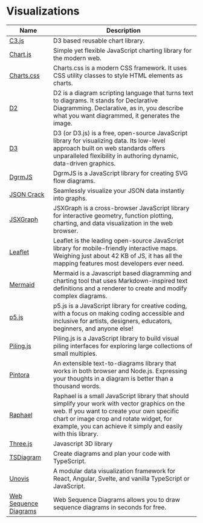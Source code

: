 # Visualizations

| Name | Description |
| --- | --- |
| [C3.js](https://c3js.org/) | D3 based reusable chart library. |
| [Chart.js](https://www.chartjs.org/) | Simple yet flexible JavaScript charting library for the modern web. |
| [Charts.css](https://chartscss.org/) | Charts.css is a modern CSS framework. It uses CSS utility classes to style HTML elements as charts. |
| [D2](https://d2lang.com/) | D2 is a diagram scripting language that turns text to diagrams. It stands for Declarative Diagramming. Declarative, as in, you describe what you want diagrammed, it generates the image. |
| [D3](https://d3js.org/) | D3 (or D3.js) is a free, open-source JavaScript library for visualizing data. Its low-level approach built on web standards offers unparalleled flexibility in authoring dynamic, data-driven graphics. |
| [DgrmJS](https://app.dgrm.net/) | DgrmJS is a JavaScript library for creating SVG flow diagrams. |
| [JSON Crack](https://jsoncrack.com/) | Seamlessly visualize your JSON data instantly into graphs. |
| [JSXGraph](https://jsxgraph.org) | JSXGraph is a cross-browser JavaScript library for interactive geometry, function plotting, charting, and data visualization in the web browser. |
| [Leaflet](https://leafletjs.com/) | Leaflet is the leading open-source JavaScript library for mobile-friendly interactive maps. Weighing just about 42 KB of JS, it has all the mapping features most developers ever need. |
| [Mermaid](https://github.com/mermaid-js/mermaid) | Mermaid is a Javascript based diagramming and charting tool that uses Markdown-inspired text definitions and a renderer to create and modify complex diagrams. |
| [p5.js](https://p5js.org/) | p5.js is a JavaScript library for creative coding, with a focus on making coding accessible and inclusive for artists, designers, educators, beginners, and anyone else! |
| [Piling.js](https://piling.js.org/) | Piling.js is a JavaScript library to build visual piling interfaces for exploring large collections of small multiples. |
| [Pintora](https://pintorajs.vercel.app/) | An extensible text-to-diagrams library that works in both browser and Node.js. Expressing your thoughts in a diagram is better than a thousand words. |
| [Raphael](https://dmitrybaranovskiy.github.io/raphael/) | Raphael is a small JavaScript library that should simplify your work with vector graphics on the web. If you want to create your own specific chart or image crop and rotate widget, for example, you can achieve it simply and easily with this library. |
| [Three.js](https://threejs.org/) | Javascript 3D library |
| [TSDiagram](https://tsdiagram.com/) | Create diagrams and plan your code with TypeScript. |
| [Unovis](https://unovis.dev/) | A modular data visualization framework for React, Angular, Svelte, and vanilla TypeScript or JavaScript. |
| [Web Sequence Diagrams](https://www.websequencediagrams.com/) | Web Sequence Diagrams allows you to draw sequence diagrams in seconds for free. |
